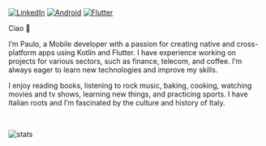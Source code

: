[![LinkedIn](https://img.shields.io/badge/LinkedIn_Profile-%230077B5.svg?style=for-the-badge&logo=linkedin&logoColor=white)](https://www.linkedin.com/in/paulosabaini/)
[![Android](https://img.shields.io/badge/Android-%233DDC84.svg?style=for-the-badge&logo=android&logoColor=white)]()
[![Flutter](https://img.shields.io/badge/Flutter-%2302569B.svg?style=for-the-badge&logo=flutter&logoColor=white)]()

Ciao 👋

I’m Paulo, a Mobile developer with a passion for creating native and cross-platform apps using Kotlin and Flutter. I have experience working on projects for various sectors, such as finance, telecom, and coffee. I’m always eager to learn new technologies and improve my skills. 

I enjoy reading books, listening to rock music, baking, cooking, watching movies and tv shows, learning new things, and practicing sports. I have Italian roots and I’m fascinated by the culture and history of Italy.

<br>

![stats](https://github-readme-stats.vercel.app/api?username=paulosabaini&hide=contribs&show_icons=true&include_all_commits=true&count_private=true)

